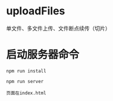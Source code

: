 # uploadFiles
单文件、多文件上传、文件断点续传（切片）
# 启动服务器命令
```
npm run install

npm run server

页面在index.html
```
